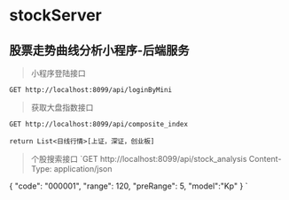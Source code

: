 # stockServer
## 股票走势曲线分析小程序-后端服务

> 小程序登陆接口
```
GET http://localhost:8099/api/loginByMini
```

> 获取大盘指数接口
```
GET http://localhost:8099/api/composite_index

return List<日线行情>[上证，深证，创业板]

```


> 个股搜索接口
> `GET http://localhost:8099/api/stock_analysis
Content-Type: application/json

{
  "code": "000001",
  "range": 120,
  "preRange": 5,
  "model":"Kp"
}
`